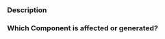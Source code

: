 ### Description

<!--- Add a description what you want to add/change/remove. -->

### Which Component is affected or generated?

<!--- Specify which component is changed or is added to the material addons -->
